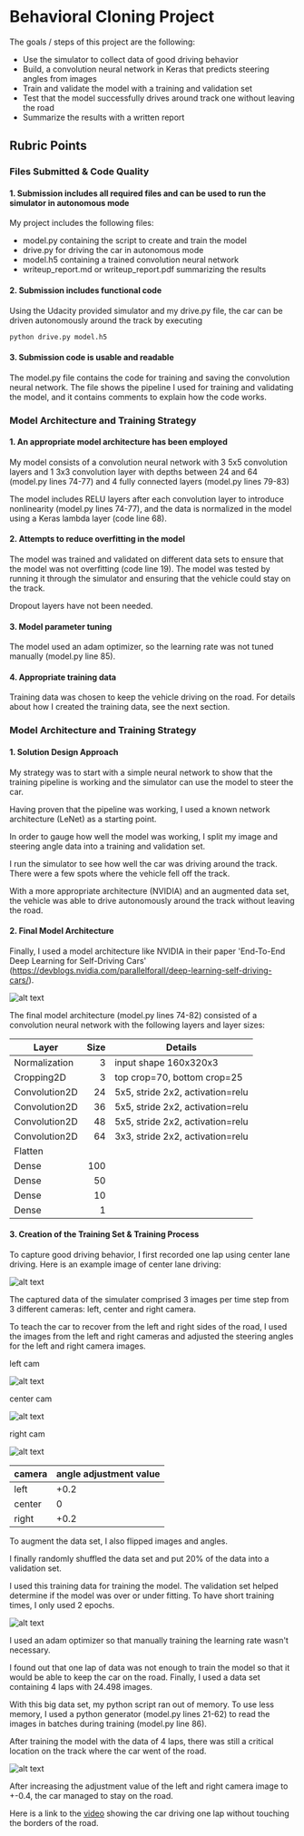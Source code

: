 # Behavioral Cloning Project

The goals / steps of this project are the following:
* Use the simulator to collect data of good driving behavior
* Build, a convolution neural network in Keras that predicts steering angles from images
* Train and validate the model with a training and validation set
* Test that the model successfully drives around track one without leaving the road
* Summarize the results with a written report

[//]: # (Image References)

[nvidia]: ./images/nvidia.PNG "NVIDIA ConvNet Architecture"
[out-of-track]: ./images/out-of-track.png "car out of track"
[center-lane-driving]: ./images/center-lane-driving.png "center lane driving"
[left-cam]: ./images/left-cam.jpg "left cam"
[center-cam]: ./images/center-cam.jpg "center cam"
[right-cam]: ./images/right-cam.jpg "right cam"
[mean-squared-error-loss]: ./images/mean-squared-error-loss.png "model mean squared error loss"

## Rubric Points

### Files Submitted & Code Quality

#### 1. Submission includes all required files and can be used to run the simulator in autonomous mode

My project includes the following files:
* model.py containing the script to create and train the model
* drive.py for driving the car in autonomous mode
* model.h5 containing a trained convolution neural network 
* writeup_report.md or writeup_report.pdf summarizing the results

#### 2. Submission includes functional code
Using the Udacity provided simulator and my drive.py file, the car can be driven autonomously around the track by executing 
```sh
python drive.py model.h5
```

#### 3. Submission code is usable and readable

The model.py file contains the code for training and saving the convolution neural network. The file shows the pipeline I used for training and validating the model, and it contains comments to explain how the code works.

### Model Architecture and Training Strategy

#### 1. An appropriate model architecture has been employed

My model consists of a convolution neural network with 3 5x5 convolution layers and 1 3x3 convolution layer with depths between 24 and 64 (model.py lines 74-77) and 4 fully connected layers (model.py lines 79-83)

The model includes RELU layers after each convolution layer to introduce nonlinearity (model.py lines 74-77), and the data is normalized in the model using a Keras lambda layer (code line 68). 

#### 2. Attempts to reduce overfitting in the model

The model was trained and validated on different data sets to ensure that the model was not overfitting (code line 19). The model was tested by running it through the simulator and ensuring that the vehicle could stay on the track.

Dropout layers have not been needed.

#### 3. Model parameter tuning

The model used an adam optimizer, so the learning rate was not tuned manually (model.py line 85).

#### 4. Appropriate training data

Training data was chosen to keep the vehicle driving on the road. 
For details about how I created the training data, see the next section. 

### Model Architecture and Training Strategy

#### 1. Solution Design Approach

My strategy was to start with a simple neural network to show that the training pipeline is working and the simulator can use the model to steer the car. 

Having proven that the pipeline was working, I used a known network architecture (LeNet) as a starting point. 

In order to gauge how well the model was working, I split my image and steering angle data into a training and validation set.

I run the simulator to see how well the car was driving around the track. There were a few spots where the vehicle fell off the track.

With a more appropriate architecture (NVIDIA) and an augmented data set, the vehicle was able to drive autonomously around the track without leaving the road.

#### 2. Final Model Architecture

Finally, I used a model architecture like NVIDIA in their paper 'End-To-End Deep Learning for Self-Driving Cars'  (https://devblogs.nvidia.com/parallelforall/deep-learning-self-driving-cars/).

![alt text][nvidia]

The final model architecture (model.py lines 74-82) consisted of a convolution neural network with the following layers and layer sizes:

| Layer         | Size |    Details      |
| ------------- |-----:| ---------------------------------|
| Normalization |  3  | input shape 160x320x3            |
| Cropping2D    |  3   | top crop=70, bottom crop=25      |
| Convolution2D | 24  | 5x5, stride 2x2, activation=relu |
| Convolution2D | 36  | 5x5, stride 2x2, activation=relu|
| Convolution2D | 48  | 5x5, stride 2x2, activation=relu |
| Convolution2D | 64  | 3x3, stride 2x2, activation=relu |
| Flatten       |     |                                  |
| Dense         | 100 |                                  |
| Dense         | 50  |                                  |
| Dense         | 10  |                                  |
| Dense         | 1   |                                   

#### 3. Creation of the Training Set & Training Process

To capture good driving behavior, I first recorded one lap using center lane driving. Here is an example image of center lane driving:

![alt text][center-lane-driving]

The captured data of the simulater comprised 3 images per time step from 3 different cameras: left, center and right camera.

To teach the car to recover from the left and right sides of the road, I used the images from the left and right cameras and adjusted the steering angles for the left and right camera images.

left cam

![alt text][left-cam] 

center cam

![alt text][center-cam] 

right cam

![alt text][right-cam]

| camera | angle adjustment value|
|--------|------------|
| left   | +0.2       |
| center | 0          |
| right  | +0.2      |

To augment the data set, I also flipped images and angles. 

I finally randomly shuffled the data set and put 20% of the data into a validation set. 

I used this training data for training the model. The validation set helped determine if the model was over or under fitting. To have short training times, I only used 2 epochs. 

![alt text][mean-squared-error-loss]

I used an adam optimizer so that manually training the learning rate wasn't necessary.

I found out that one lap of data was not enough to train the model so that it would be able to keep the car on the road. Finally, I used a data set containing 4 laps with 24.498 images.

With this big data set, my python script ran out of memory. To use less memory, I used a python generator (model.py lines 21-62) to read the images in batches during training (model.py line 86).

After training the model with the data of 4 laps, there was still a critical location on the track where the car went of the road. 

![alt text][out-of-track]

After increasing the adjustment value of the left and right camera image to +-0.4, the car managed to stay on the road.

Here is a link to the [video](../blob/master/video.mp4) showing the car driving one lap without touching the borders of the road.
